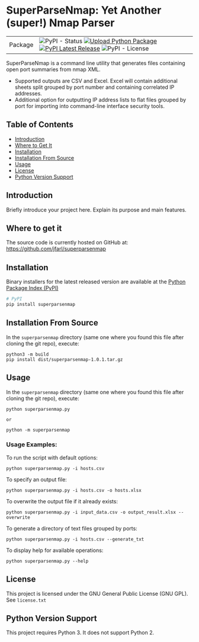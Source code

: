 # SuperParseNmap: Yet Another (super!) Nmap Parser

|   |  |
| ------------- | ------------- |
| Package  | ![PyPI - Status](https://img.shields.io/pypi/status/superparsenmap) [![Upload Python Package](https://github.com/jfarl/superparsenmap/actions/workflows/python-publish.yml/badge.svg)](https://github.com/jfarl/superparsenmap/actions/workflows/python-publish.yml) [![PyPI Latest Release](https://img.shields.io/pypi/v/superparsenmap.svg)](https://pypi.org/project/superparsenmap/) ![PyPI - License](https://img.shields.io/pypi/l/superparsenmap) |

SuperParseNmap is a command line utility that generates files containing open port summaries from nmap XML.
- Supported outputs are CSV and Excel. Excel will contain additional sheets split grouped by port number and containing correlated IP addresses.
- Additional option for outputting IP address lists to flat files grouped by port for importing into command-line interface security tools.

## Table of Contents

- [Introduction](#introduction)
- [Where to Get It](#where-to-get-it)
- [Installation](#installation)
- [Installation From Source](#installation-from-source)
- [Usage](#usage)
- [License](#license)
- [Python Version Support](#python-version-support)

## Introduction

Briefly introduce your project here. Explain its purpose and main features.

## Where to get it
The source code is currently hosted on GitHub at:
https://github.com/jfarl/superparsenmap

## Installation

Binary installers for the latest released version are available at the [Python
Package Index (PyPI)](https://pypi.org/project/Superparsenmap)

```bash
# PyPI
pip install superparsenmap
```

## Installation From Source
In the `superparsenmap` directory (same one where you found this file after
cloning the git repo), execute:

	python3 -m build
	pip install dist/superparsenmap-1.0.1.tar.gz

## Usage

In the `superparsenmap` directory (same one where you found this file after
cloning the git repo), execute:

	python superparsenmap.py

	or

	python -m superparsenmap

### Usage Examples:

To run the script with default options:
	
	python superparsenmap.py -i hosts.csv

To specify an output file:

	python superparsenmap.py -i hosts.csv -o hosts.xlsx

To overwrite the output file if it already exists:

	python superparsenmap.py -i input_data.csv -o output_result.xlsx --overwrite

To generate a directory of text files grouped by ports:

	python superparsenmap.py -i hosts.csv --generate_txt

To display help for available operations:

	python superparsenmap.py --help

## License

This project is licensed under the GNU General Public License (GNU GPL). See ``license.txt``

## Python Version Support
This project requires Python 3. It does not support Python 2.
